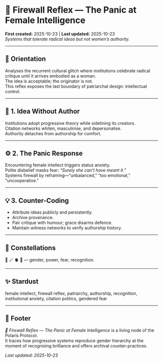 # 🚫 Firewall Reflex — The Panic at Female Intelligence  
**First created:** 2025-10-23 | **Last updated:** 2025-10-23  
*Systems that tolerate radical ideas but not women’s authority.*

---

## 🧭 Orientation  
Analyses the recurrent cultural glitch where institutions celebrate radical critique until it arrives embodied as a woman.  
The idea is acceptable; the originator is not.  
This reflex exposes the last boundary of patriarchal design: intellectual control.

---

## 🧩 1. Idea Without Author  
Institutions adopt progressive theory while sidelining its creators.  
Citation networks whiten, masculinise, and depersonalise.  
Authority detaches from authorship for comfort.

---

## ⚙️ 2. The Panic Response  
Encountering female intellect triggers status anxiety.  
Polite disbelief masks fear: *“Surely she can’t have meant it.”*  
Systems firewall by reframing—“unbalanced,” “too emotional,” “uncooperative.”

---

## 💡 3. Counter-Coding  
- Attribute ideas publicly and persistently.  
- Archive provenance.  
- Pair critique with humour; grace disarms defence.  
- Maintain witness networks to verify authorship history.

---

## 🌌 Constellations  
🚫 🪄 🫀 🧩 — gender, power, fear, recognition.

---

## ✨ Stardust  
female intellect, firewall reflex, patriarchy, authorship, recognition, institutional anxiety, citation politics, gendered fear  

---

## 🏮 Footer  
*🚫 Firewall Reflex — The Panic at Female Intelligence* is a living node of the Polaris Protocol.  
It traces how progressive systems reproduce gender hierarchy at the moment of recognising brilliance and offers archival counter-practices.  

_Last updated: 2025-10-23_
